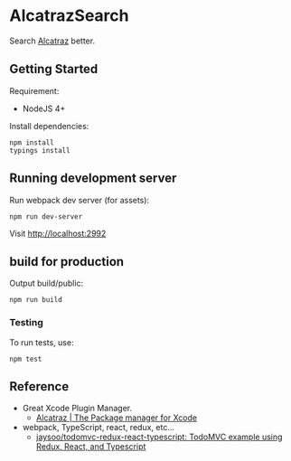 # AlcatrazSearch

Search [Alcatraz](http://alcatraz.io/) better.

## Getting Started

Requirement:

- NodeJS 4+

Install dependencies:

```
npm install
typings install
```

## Running development server

Run webpack dev server (for assets):

```
npm run dev-server
```

Visit [http://localhost:2992](http://localhost:2992)

## build for production

Output build/public:

```
npm run build
```


### Testing

To run tests, use:

```
npm test
```

## Reference

* Great Xcode Plugin Manager.
    *  [Alcatraz | The Package manager for Xcode](http://alcatraz.io/)
* webpack, TypeScript, react, redux, etc...
    * [jaysoo/todomvc-redux-react-typescript: TodoMVC example using Redux, React, and Typescript](https://github.com/jaysoo/todomvc-redux-react-typescript)
